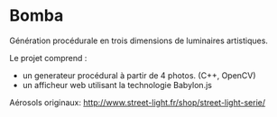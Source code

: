 # Bomba

Génération procédurale en trois dimensions de luminaires artistiques.

Le projet comprend : 
- un generateur procédural à partir de 4 photos. (C++, OpenCV)
- un afficheur web utilisant la technologie Babylon.js

Aérosols originaux:
http://www.street-light.fr/shop/street-light-serie/

